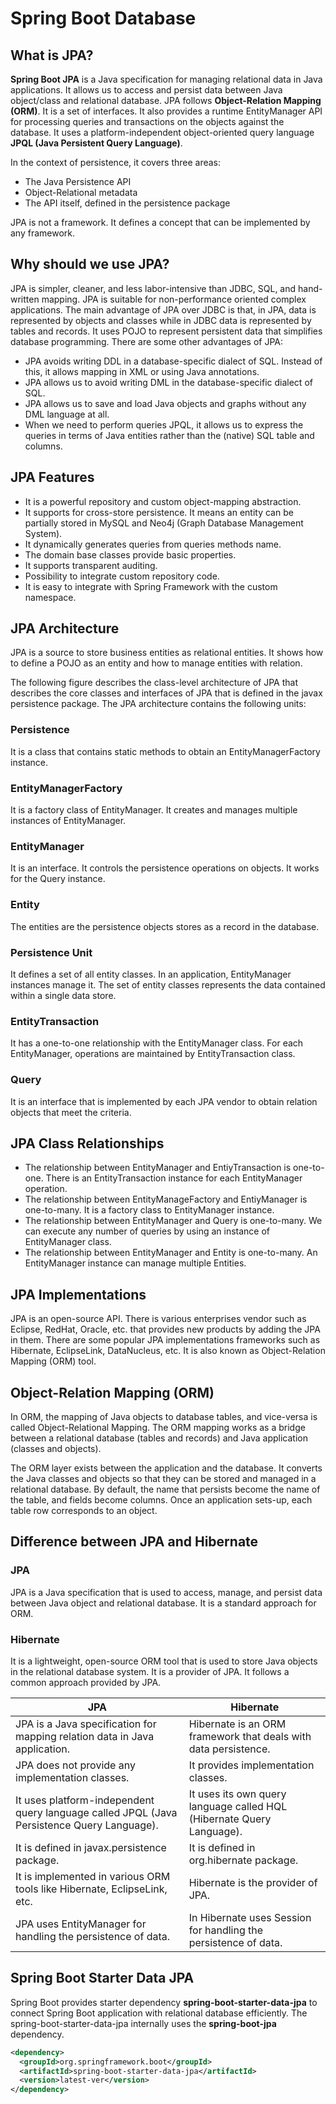 # Spring Boot Database
## What is JPA?
**Spring Boot JPA** is a Java specification for managing relational data in Java applications. It allows us to access and persist data between Java object/class and relational database. JPA follows **Object-Relation Mapping (ORM)**. It is a set of interfaces. It also provides a runtime EntityManager API for processing queries and transactions on the objects against the database. It uses a platform-independent object-oriented query language **JPQL (Java Persistent Query Language)**.

In the context of persistence, it covers three areas:

- The Java Persistence API
- Object-Relational metadata
- The API itself, defined in the persistence package

JPA is not a framework. It defines a concept that can be implemented by any framework.

## Why should we use JPA?
JPA is simpler, cleaner, and less labor-intensive than JDBC, SQL, and hand-written mapping. JPA is suitable for non-performance oriented complex applications. The main advantage of JPA over JDBC is that, in JPA, data is represented by objects and classes while in JDBC data is represented by tables and records. It uses POJO to represent persistent data that simplifies database programming. There are some other advantages of JPA:

- JPA avoids writing DDL in a database-specific dialect of SQL. Instead of this, it allows mapping in XML or using Java annotations.
- JPA allows us to avoid writing DML in the database-specific dialect of SQL.
- JPA allows us to save and load Java objects and graphs without any DML language at all.
- When we need to perform queries JPQL, it allows us to express the queries in terms of Java entities rather than the (native) SQL table and columns.
 
## JPA Features
- It is a powerful repository and custom object-mapping abstraction.
- It supports for cross-store persistence. It means an entity can be partially stored in MySQL and Neo4j (Graph Database Management System).
- It dynamically generates queries from queries methods name.
- The domain base classes provide basic properties.
- It supports transparent auditing.
- Possibility to integrate custom repository code.
- It is easy to integrate with Spring Framework with the custom namespace.

## JPA Architecture
JPA is a source to store business entities as relational entities. It shows how to define a POJO as an entity and how to manage entities with relation.

The following figure describes the class-level architecture of JPA that describes the core classes and interfaces of JPA that is defined in the javax persistence package. The JPA architecture contains the following units:

### Persistence
It is a class that contains static methods to obtain an EntityManagerFactory instance.

### EntityManagerFactory
It is a factory class of EntityManager. It creates and manages multiple instances of EntityManager.

### EntityManager
It is an interface. It controls the persistence operations on objects. It works for the Query instance.

### Entity
The entities are the persistence objects stores as a record in the database.

### Persistence Unit
It defines a set of all entity classes. In an application, EntityManager instances manage it. The set of entity classes represents the data contained within a single data store.

### EntityTransaction
It has a one-to-one relationship with the EntityManager class. For each EntityManager, operations are maintained by EntityTransaction class.

### Query
It is an interface that is implemented by each JPA vendor to obtain relation objects that meet the criteria.

## JPA Class Relationships
- The relationship between EntityManager and EntiyTransaction is one-to-one. There is an EntityTransaction instance for each EntityManager operation.
- The relationship between EntityManageFactory and EntiyManager is one-to-many. It is a factory class to EntityManager instance.
- The relationship between EntityManager and Query is one-to-many. We can execute any number of queries by using an instance of EntityManager class.
- The relationship between EntityManager and Entity is one-to-many. An EntityManager instance can manage multiple Entities.

## JPA Implementations
JPA is an open-source API. There is various enterprises vendor such as Eclipse, RedHat, Oracle, etc. that provides new products by adding the JPA in them. There are some popular JPA implementations frameworks such as Hibernate, EclipseLink, DataNucleus, etc. It is also known as Object-Relation Mapping (ORM) tool.

## Object-Relation Mapping (ORM)
In ORM, the mapping of Java objects to database tables, and vice-versa is called Object-Relational Mapping. The ORM mapping works as a bridge between a relational database (tables and records) and Java application (classes and objects).

The ORM layer exists between the application and the database. It converts the Java classes and objects so that they can be stored and managed in a relational database. By default, the name that persists become the name of the table, and fields become columns. Once an application sets-up, each table row corresponds to an object.

## Difference between JPA and Hibernate
### JPA
JPA is a Java specification that is used to access, manage, and persist data between Java object and relational database. It is a standard approach for ORM.

### Hibernate
It is a lightweight, open-source ORM tool that is used to store Java objects in the relational database system. It is a provider of JPA. It follows a common approach provided by JPA.

| JPA | Hibernate |
| --- | --------- |
| JPA is a Java specification for mapping relation data in Java application. | Hibernate is an ORM framework that deals with data persistence. |
| JPA does not provide any implementation classes. | It provides implementation classes. |
| It uses platform-independent query language called JPQL (Java Persistence Query Language). | It uses its own query language called HQL (Hibernate Query Language). |
| It is defined in javax.persistence package. | It is defined in org.hibernate package. |
| It is implemented in various ORM tools like Hibernate, EclipseLink, etc. | Hibernate is the provider of JPA. |
| JPA uses EntityManager for handling the persistence of data. | In Hibernate uses Session for handling the persistence of data. |

## Spring Boot Starter Data JPA
Spring Boot provides starter dependency **spring-boot-starter-data-jpa** to connect Spring Boot application with relational database efficiently. The spring-boot-starter-data-jpa internally uses the **spring-boot-jpa** dependency.

```xml
<dependency>    
  <groupId>org.springframework.boot</groupId>    
  <artifactId>spring-boot-starter-data-jpa</artifactId>    
  <version>latest-ver</version>    
</dependency>  
```





